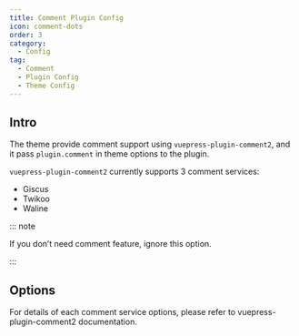 ```yaml
---
title: Comment Plugin Config
icon: comment-dots
order: 3
category:
  - Config
tag:
  - Comment
  - Plugin Config
  - Theme Config
---
```


## Intro

The theme provide comment support using `vuepress-plugin-comment2`, and it pass `plugin.comment` in theme options to the plugin.

`vuepress-plugin-comment2` currently supports 3 comment services:

- Giscus
- Twikoo
- Waline

::: note

If you don’t need comment feature, ignore this option.

:::

## Options

For details of each comment service options, please refer to <ProjectLink name="comment2" path="/config/">vuepress-plugin-comment2 documentation</ProjectLink>.
